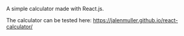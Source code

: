A simple calculator made with React.js.

The calculator can be tested here:
https://jalenmuller.github.io/react-calculator/

